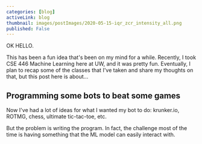 ```yaml
---
categories: [blog]
activeLink: blog
thumbnail: images/postImages/2020-05-15-iqr_zcr_intensity_all.png
published: False
---
```


OK HELLO.

This has been a fun idea that's been on my mind for a while. Recently, I took CSE 446 Machine Learning here at UW, and it was pretty fun. Eventually, I plan to recap some of the classes that I've taken and share my thoughts on that, but this post here is about...

## Programming some bots to beat some games

Now I've had a lot of ideas for what I wanted my bot to do: krunker.io, ROTMG, chess, ultimate tic-tac-toe, etc.

But the problem is writing the program. In fact, the challenge most of the time is having something that the ML model can easily interact with.